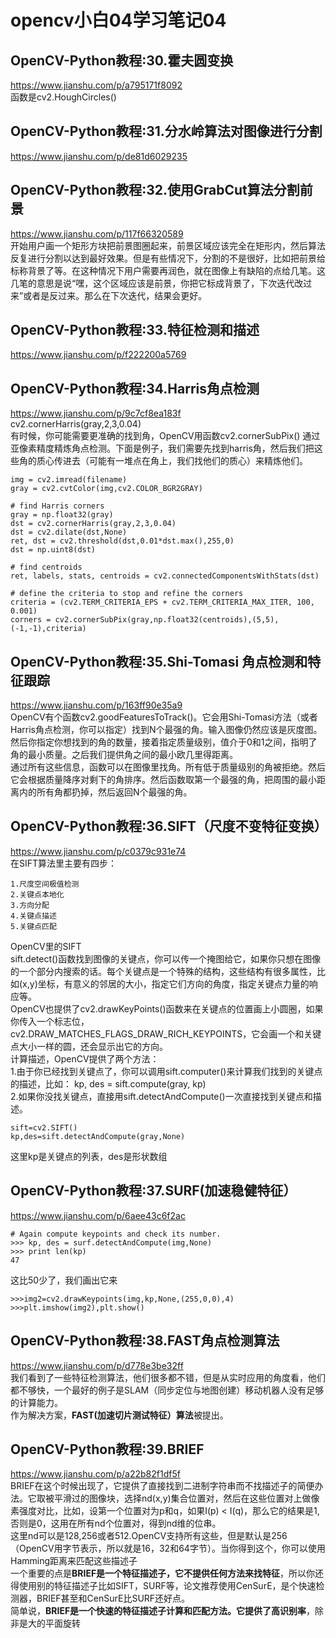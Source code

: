 # opencv小白04学习笔记04
## OpenCV-Python教程:30.霍夫圆变换
https://www.jianshu.com/p/a795171f8092    
函数是cv2.HoughCircles()  

## OpenCV-Python教程:31.分水岭算法对图像进行分割
https://www.jianshu.com/p/de81d6029235    
    
## OpenCV-Python教程:32.使用GrabCut算法分割前景
https://www.jianshu.com/p/117f66320589   
开始用户画一个矩形方块把前景图圈起来，前景区域应该完全在矩形内，然后算法反复进行分割以达到最好效果。但是有些情况下，分割的不是很好，比如把前景给标称背景了等。在这种情况下用户需要再润色，就在图像上有缺陷的点给几笔。这几笔的意思是说“嘿，这个区域应该是前景，你把它标成背景了，下次迭代改过来”或者是反过来。那么在下次迭代，结果会更好。   
## OpenCV-Python教程:33.特征检测和描述
https://www.jianshu.com/p/f222200a5769   

##  OpenCV-Python教程:34.Harris角点检测
https://www.jianshu.com/p/9c7cf8ea183f   
cv2.cornerHarris(gray,2,3,0.04)  
有时候，你可能需要更准确的找到角，OpenCV用函数cv2.cornerSubPix() 通过亚像素精度精炼角点检测。下面是例子，我们需要先找到harris角，然后我们把这些角的质心传进去（可能有一堆点在角上，我们找他们的质心）来精炼他们。  
```
img = cv2.imread(filename)
gray = cv2.cvtColor(img,cv2.COLOR_BGR2GRAY)

# find Harris corners
gray = np.float32(gray)
dst = cv2.cornerHarris(gray,2,3,0.04)
dst = cv2.dilate(dst,None)
ret, dst = cv2.threshold(dst,0.01*dst.max(),255,0)
dst = np.uint8(dst)

# find centroids
ret, labels, stats, centroids = cv2.connectedComponentsWithStats(dst)

# define the criteria to stop and refine the corners
criteria = (cv2.TERM_CRITERIA_EPS + cv2.TERM_CRITERIA_MAX_ITER, 100, 0.001)
corners = cv2.cornerSubPix(gray,np.float32(centroids),(5,5),(-1,-1),criteria)
```

## OpenCV-Python教程:35.Shi-Tomasi 角点检测和特征跟踪
https://www.jianshu.com/p/163ff90e35a9    
OpenCV有个函数cv2.goodFeaturesToTrack()。它会用Shi-Tomasi方法（或者Harris角点检测，你可以指定）找到N个最强的角。输入图像仍然应该是灰度图。然后你指定你想找到的角的数量，接着指定质量级别，值介于0和1之间，指明了角的最小质量。之后我们提供角之间的最小欧几里得距离。  
通过所有这些信息，函数可以在图像里找角。所有低于质量级别的角被拒绝。然后它会根据质量降序对剩下的角排序。然后函数取第一个最强的角，把周围的最小距离内的所有角都扔掉，然后返回N个最强的角。  

## OpenCV-Python教程:36.SIFT（尺度不变特征变换）
https://www.jianshu.com/p/c0379c931e74  
在SIFT算法里主要有四步：  
```
1.尺度空间极值检测
2.关键点本地化
3.方向分配
4.关键点描述
5.关键点匹配
```

OpenCV里的SIFT  
sift.detect()函数找到图像的关键点，你可以传一个掩图给它，如果你只想在图像的一个部分内搜索的话。每个关键点是一个特殊的结构，这些结构有很多属性，比如(x,y)坐标，有意义的邻居的大小，指定它们方向的角度，指定关键点力量的响应等。  
OpenCV也提供了cv2.drawKeyPoints()函数来在关键点的位置画上小圆圈，如果你传入一个标志位，cv2.DRAW_MATCHES_FLAGS_DRAW_RICH_KEYPOINTS，它会画一个和关键点大小一样的圆，还会显示出它的方向。  
计算描述，OpenCV提供了两个方法：  
1.由于你已经找到关键点了，你可以调用sift.computer()来计算我们找到的关键点的描述，比如： kp, des = sift.compute(gray, kp)  
2.如果你没找关键点，直接用sift.detectAndCompute()一次直接找到关键点和描述。  
```
sift=cv2.SIFT()
kp,des=sift.detectAndCompute(gray,None)
```
这里kp是关键点的列表，des是形状数组  

## OpenCV-Python教程:37.SURF(加速稳健特征）
https://www.jianshu.com/p/6aee43c6f2ac  
```
# Again compute keypoints and check its number.
>>> kp, des = surf.detectAndCompute(img,None)
>>> print len(kp)
47
```
这比50少了，我们画出它来  
```
>>>img2=cv2.drawKeypoints(img,kp,None,(255,0,0),4)
>>>plt.imshow(img2),plt.show()
```

## OpenCV-Python教程:38.FAST角点检测算法
https://www.jianshu.com/p/d778e3be32ff  
我们看到了一些特征检测算法，他们很多都不错，但是从实时应用的角度看，他们都不够快，一个最好的例子是SLAM（同步定位与地图创建）移动机器人没有足够的计算能力。  
作为解决方案，**FAST(加速切片测试特征）算法**被提出。  

## OpenCV-Python教程:39.BRIEF
https://www.jianshu.com/p/a22b82f1df5f  
BRIEF在这个时候出现了，它提供了直接找到二进制字符串而不找描述子的简便办法。它取被平滑过的图像块，选择nd(x,y)集合位置对，然后在这些位置对上做像素强度对比，比如，设第一个位置对为p和q，如果I(p) < I(q)，那么它的结果是1,否则是0，这用在所有nd个位置对，得到nd维的位串。  
这里nd可以是128,256或者512.OpenCV支持所有这些，但是默认是256（OpenCV用字节表示，所以就是16，32和64字节）。当你得到这个，你可以使用Hamming距离来匹配这些描述子  
一个重要的点是**BRIEF是一个特征描述子，它不提供任何方法来找特征**，所以你还得使用别的特征描述子比如SIFT，SURF等，论文推荐使用CenSurE，是个快速检测器，BRIEF甚至和CenSurE比SURF还好点。  
简单说，**BRIEF是一个快速的特征描述子计算和匹配方法。它提供了高识别率**，除非是大的平面旋转  